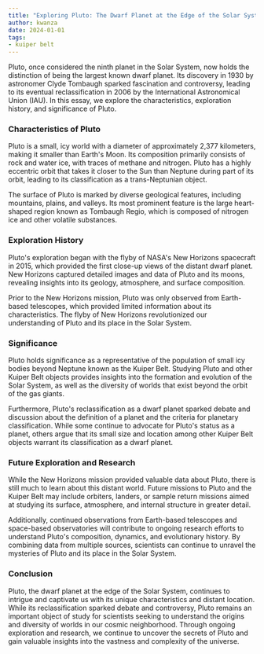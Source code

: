 ```yaml
---
title: "Exploring Pluto: The Dwarf Planet at the Edge of the Solar System"
author: kwanza
date: 2024-01-01
tags:
- kuiper belt
---
```


Pluto, once considered the ninth planet in the Solar System, now holds the distinction of being the largest known dwarf planet. Its discovery in 1930 by astronomer Clyde Tombaugh sparked fascination and controversy, leading to its eventual reclassification in 2006 by the International Astronomical Union (IAU). In this essay, we explore the characteristics, exploration history, and significance of Pluto.

### Characteristics of Pluto

Pluto is a small, icy world with a diameter of approximately 2,377 kilometers, making it smaller than Earth's Moon. Its composition primarily consists of rock and water ice, with traces of methane and nitrogen. Pluto has a highly eccentric orbit that takes it closer to the Sun than Neptune during part of its orbit, leading to its classification as a trans-Neptunian object.

The surface of Pluto is marked by diverse geological features, including mountains, plains, and valleys. Its most prominent feature is the large heart-shaped region known as Tombaugh Regio, which is composed of nitrogen ice and other volatile substances.

### Exploration History

Pluto's exploration began with the flyby of NASA's New Horizons spacecraft in 2015, which provided the first close-up views of the distant dwarf planet. New Horizons captured detailed images and data of Pluto and its moons, revealing insights into its geology, atmosphere, and surface composition.

Prior to the New Horizons mission, Pluto was only observed from Earth-based telescopes, which provided limited information about its characteristics. The flyby of New Horizons revolutionized our understanding of Pluto and its place in the Solar System.

### Significance

Pluto holds significance as a representative of the population of small icy bodies beyond Neptune known as the Kuiper Belt. Studying Pluto and other Kuiper Belt objects provides insights into the formation and evolution of the Solar System, as well as the diversity of worlds that exist beyond the orbit of the gas giants.

Furthermore, Pluto's reclassification as a dwarf planet sparked debate and discussion about the definition of a planet and the criteria for planetary classification. While some continue to advocate for Pluto's status as a planet, others argue that its small size and location among other Kuiper Belt objects warrant its classification as a dwarf planet.

### Future Exploration and Research

While the New Horizons mission provided valuable data about Pluto, there is still much to learn about this distant world. Future missions to Pluto and the Kuiper Belt may include orbiters, landers, or sample return missions aimed at studying its surface, atmosphere, and internal structure in greater detail.

Additionally, continued observations from Earth-based telescopes and space-based observatories will contribute to ongoing research efforts to understand Pluto's composition, dynamics, and evolutionary history. By combining data from multiple sources, scientists can continue to unravel the mysteries of Pluto and its place in the Solar System.

### Conclusion

Pluto, the dwarf planet at the edge of the Solar System, continues to intrigue and captivate us with its unique characteristics and distant location. While its reclassification sparked debate and controversy, Pluto remains an important object of study for scientists seeking to understand the origins and diversity of worlds in our cosmic neighborhood. Through ongoing exploration and research, we continue to uncover the secrets of Pluto and gain valuable insights into the vastness and complexity of the universe.